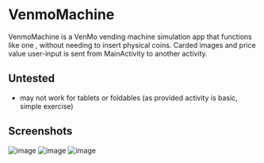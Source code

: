 # VenmoMachine
VenmoMachine is a VenMo vending machine simulation app that functions like one , without needing to insert physical coins. Carded images and price value user-input is sent from MainActivity to another activity. 

## Untested
- may not work for tablets or foldables (as provided activity is basic, simple exercise)

## Screenshots
![image](https://user-images.githubusercontent.com/108663786/216487540-58d34dd0-977a-489e-892f-9cea44b6090b.png)
![image](https://user-images.githubusercontent.com/108663786/216487578-457e2d4e-6fd3-4507-98da-d66b593f17a8.png)
![image](https://user-images.githubusercontent.com/108663786/216487691-cd850c15-6753-4db3-87ef-764b9e18e04e.png)


